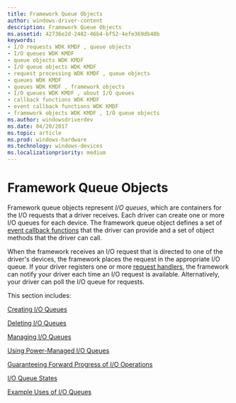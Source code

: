 ```yaml
---
title: Framework Queue Objects
author: windows-driver-content
description: Framework Queue Objects
ms.assetid: 42736e2d-2482-46b4-bf52-4efe369db40b
keywords:
- I/O requests WDK KMDF , queue objects
- I/O queues WDK KMDF
- queue objects WDK KMDF
- I/O queue objects WDK KMDF
- request processing WDK KMDF , queue objects
- queues WDK KMDF
- queues WDK KMDF , framework objects
- I/O queues WDK KMDF , about I/O queues
- callback functions WDK KMDF
- event callback functions WDK KMDF
- framework objects WDK KMDF , I/O queue objects
ms.author: windowsdriverdev
ms.date: 04/20/2017
ms.topic: article
ms.prod: windows-hardware
ms.technology: windows-devices
ms.localizationpriority: medium
---
```


# Framework Queue Objects





Framework queue objects represent *I/O queues*, which are containers for the I/O requests that a driver receives. Each driver can create one or more I/O queues for each device. The framework queue object defines a set of [event callback functions](https://msdn.microsoft.com/library/windows/hardware/dn265647) that the driver can provide and a set of object methods that the driver can call.

When the framework receives an I/O request that is directed to one of the driver's devices, the framework places the request in the appropriate I/O queue. If your driver registers one or more [request handlers](request-handlers.md), the framework can notify your driver each time an I/O request is available. Alternatively, your driver can poll the I/O queue for requests.

This section includes:

[Creating I/O Queues](creating-i-o-queues.md)

[Deleting I/O Queues](deleting-i-o-queues.md)

[Managing I/O Queues](managing-i-o-queues.md)

[Using Power-Managed I/O Queues](using-power-managed-i-o-queues.md)

[Guaranteeing Forward Progress of I/O Operations](guaranteeing-forward-progress-of-i-o-operations.md)

[I/O Queue States](i-o-queue-states.md)

[Example Uses of I/O Queues](example-uses-of-i-o-queues.md)

 

 





